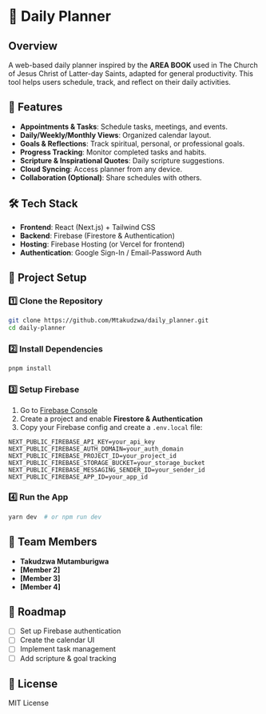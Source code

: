 # 📅 Daily Planner

## Overview
A web-based daily planner inspired by the **AREA BOOK** used in The Church of Jesus Christ of Latter-day Saints, adapted for general productivity. This tool helps users schedule, track, and reflect on their daily activities.

## 🚀 Features
- **Appointments & Tasks**: Schedule tasks, meetings, and events.
- **Daily/Weekly/Monthly Views**: Organized calendar layout.
- **Goals & Reflections**: Track spiritual, personal, or professional goals.
- **Progress Tracking**: Monitor completed tasks and habits.
- **Scripture & Inspirational Quotes**: Daily scripture suggestions.
- **Cloud Syncing**: Access planner from any device.
- **Collaboration (Optional)**: Share schedules with others.

## 🛠️ Tech Stack
- **Frontend**: React (Next.js) + Tailwind CSS
- **Backend**: Firebase (Firestore & Authentication)
- **Hosting**: Firebase Hosting (or Vercel for frontend)
- **Authentication**: Google Sign-In / Email-Password Auth

## 📂 Project Setup
### 1️⃣ Clone the Repository
```bash
git clone https://github.com/Mtakudzwa/daily_planner.git
cd daily-planner
```

### 2️⃣ Install Dependencies
```bash
pnpm install
```

### 3️⃣ Setup Firebase
1. Go to [Firebase Console](https://console.firebase.google.com/)
2. Create a project and enable **Firestore & Authentication**
3. Copy your Firebase config and create a `.env.local` file:
```env
NEXT_PUBLIC_FIREBASE_API_KEY=your_api_key
NEXT_PUBLIC_FIREBASE_AUTH_DOMAIN=your_auth_domain
NEXT_PUBLIC_FIREBASE_PROJECT_ID=your_project_id
NEXT_PUBLIC_FIREBASE_STORAGE_BUCKET=your_storage_bucket
NEXT_PUBLIC_FIREBASE_MESSAGING_SENDER_ID=your_sender_id
NEXT_PUBLIC_FIREBASE_APP_ID=your_app_id
```

### 4️⃣ Run the App
```bash
yarn dev  # or npm run dev
```

## 👥 Team Members
- **Takudzwa Mutamburigwa**
- **[Member 2]**
- **[Member 3]**
- **[Member 4]**

## 📌 Roadmap
- [ ] Set up Firebase authentication
- [ ] Create the calendar UI
- [ ] Implement task management
- [ ] Add scripture & goal tracking

## 📝 License
MIT License

